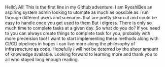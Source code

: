Hello\ All! This is the first line in my Github adventure. I am RyoshiBee an aspiring system admin looking to utomate as much as possible as i run through different users and scenarios that are pretty clearcut and could be easy to handle once you get used to them
But i digress. There is only so much time to complete tasks at a given day. So what do you do? If you need to you can always create things to complete task for you, probably with more preceision too!
I want to start implementing these methods along with CI/CD pipelines in hopes i can live more along the philosophy of infrastructure as code. Hopefully i will not be deterred by the sheer amount of knowledge available. Looking forward to learning more and thank you to all who stayed long enough reading.
